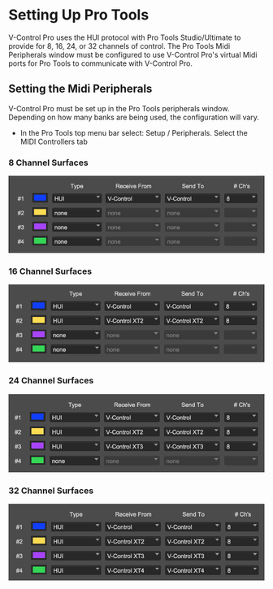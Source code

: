 # Setting Up Pro Tools

V-Control Pro uses the HUI protocol with Pro Tools Studio/Ultimate to provide for 8, 16, 24, or 32 channels of control. The Pro Tools Midi Peripherals window must be configured to use V-Control Pro's virtual Midi ports for Pro Tools to communicate with V-Control Pro.

## Setting the Midi Peripherals

V-Control Pro must be set up in the Pro Tools peripherals window. Depending on how many banks are being used, the configuration will vary. 

* In the Pro Tools top menu bar select: Setup / Peripherals. Select the MIDI Controllers tab

### 8 Channel Surfaces

![8 Channel Surfaces](./images/ptmidi1.png "8 Channel Surfaces")

### 16 Channel Surfaces

![16 Channel Surfaces](./images/ptmidi2.png "16 Channel Surfaces")

### 24 Channel Surfaces

![24 Channel Surfaces](./images/ptmidi3.png "24 Channel Surfaces")

### 32 Channel Surfaces

![32 Channel Surfaces](./images/ptmidi4.png "32 Channel Surfaces")


